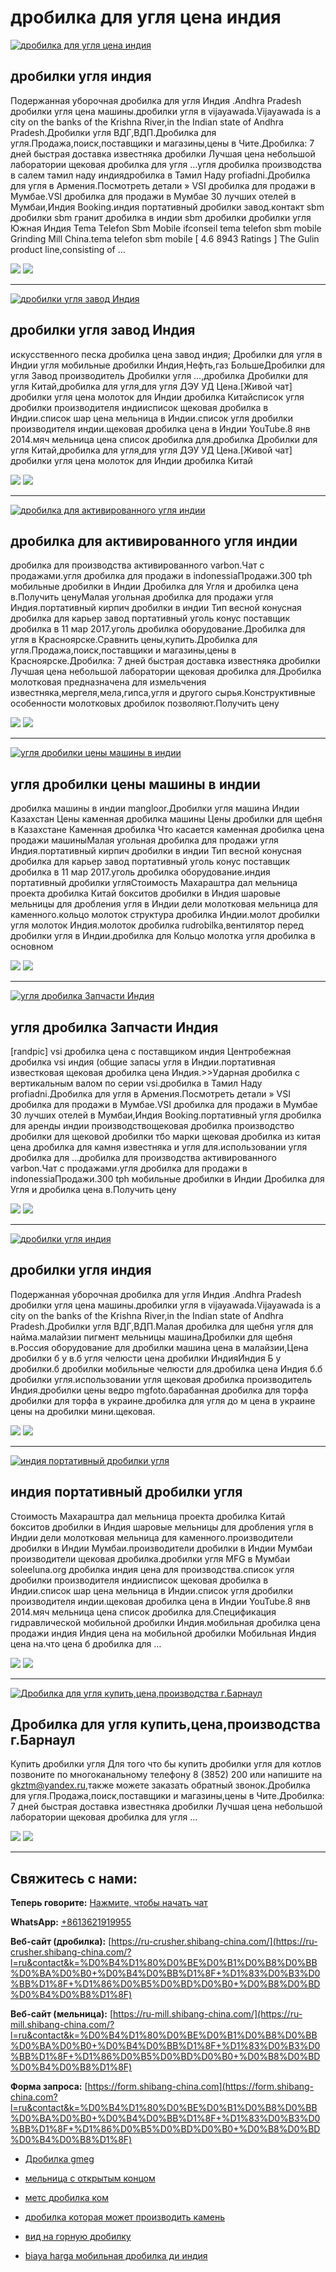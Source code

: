 # дробилка для угля цена индия

<a href="https://swt.shibang-china.com/?l=ru&img&k=%D0%B4%D1%80%D0%BE%D0%B1%D0%B8%D0%BB%D0%BA%D0%B0+%D0%B4%D0%BB%D1%8F+%D1%83%D0%B3%D0%BB%D1%8F+%D1%86%D0%B5%D0%BD%D0%B0+%D0%B8%D0%BD%D0%B4%D0%B8%D1%8F" target="_blank">![дробилка для угля цена индия](http://static.shibang-china.com/all-800x300/1416.jpg)</a>

## дробилки угля индия
Подержанная уборочная дробилка для угля Индия .Andhra Pradesh дробилки угля цена машины.дробилки угля в vijayawada.Vijayawada is a city on the banks of the Krishna River,in the Indian state of Andhra Pradesh.Дробилки угля ВДГ,ВДП.Дробилка для угля.Продажа,поиск,поставщики и магазины,цены в Чите.Дробилка: 7 дней быстрая доставка известняка дробилки Лучшая цена небольшой лаборатории щековая дробилка для угля …угля дробилка производства в салем тамил наду индиядробилка в Тамил Наду profiadni.Дробилка для угля в Армения.Посмотреть детали &#187; VSI дробилка для продажи в Мумбае.VSI дробилка для продажи в Мумбае 30 лучших отелей в Мумбаи,Индия Booking.индия портативный дробилки завод.контакт sbm дробилки sbm гранит дробилка в индии sbm дробилки дробилки угля Южная Индия Tema Telefon Sbm Mobile ifconseil tema telefon sbm mobile Grinding Mill China.tema telefon sbm mobile [ 4.6 8943 Ratings ] The Gulin product line,consisting of …


<a href="https://whatsapp.shibangsoft.com/WhatsApp.php" target="_blank" title="WhatsApp">![](http://static.shibang-china.com/icon/whatsapp.png)</a> <a href="https://swt.shibang-china.com/?l=ru&icon&k=%D0%B4%D1%80%D0%BE%D0%B1%D0%B8%D0%BB%D0%BA%D0%B0+%D0%B4%D0%BB%D1%8F+%D1%83%D0%B3%D0%BB%D1%8F+%D1%86%D0%B5%D0%BD%D0%B0+%D0%B8%D0%BD%D0%B4%D0%B8%D1%8F" target="_blank">![](http://static.shibang-china.com/icon/chat-ru.png)</a>

---

<a href="https://swt.shibang-china.com/?l=ru&img&k=%D0%B4%D1%80%D0%BE%D0%B1%D0%B8%D0%BB%D0%BA%D0%B0+%D0%B4%D0%BB%D1%8F+%D1%83%D0%B3%D0%BB%D1%8F+%D1%86%D0%B5%D0%BD%D0%B0+%D0%B8%D0%BD%D0%B4%D0%B8%D1%8F" target="_blank">![дробилки угля завод Индия](http://static.shibang-china.com/all-800x300/932.jpg)</a>

## дробилки угля завод Индия
искусственного песка дробилка цена завод индия; Дробилки для угля в Индии угля мобильные дробилки Индия,Нефть,газ БольшеДробилки для угля Завод производитель Дробилки угля …,дробилка Дробилки для угля Китай,дробилка для угля,для угля ДЭУ УД Цена.[Живой чат] дробилки угля цена молоток для Индии дробилка Китайсписок угля дробилки производителя индиисписок щековая дробилка в Индии.список шар цена мельница в Индии.список угля дробилки производителя индии.щековая дробилка цена в Индии YouTube.8 янв 2014.мяч мельница цена список дробилка для.дробилка Дробилки для угля Китай,дробилка для угля,для угля ДЭУ УД Цена.[Живой чат] дробилки угля цена молоток для Индии дробилка Китай


<a href="https://whatsapp.shibangsoft.com/WhatsApp.php" target="_blank" title="WhatsApp">![](http://static.shibang-china.com/icon/whatsapp.png)</a> <a href="https://swt.shibang-china.com/?l=ru&icon&k=%D0%B4%D1%80%D0%BE%D0%B1%D0%B8%D0%BB%D0%BA%D0%B0+%D0%B4%D0%BB%D1%8F+%D1%83%D0%B3%D0%BB%D1%8F+%D1%86%D0%B5%D0%BD%D0%B0+%D0%B8%D0%BD%D0%B4%D0%B8%D1%8F" target="_blank">![](http://static.shibang-china.com/icon/chat-ru.png)</a>

---

<a href="https://swt.shibang-china.com/?l=ru&img&k=%D0%B4%D1%80%D0%BE%D0%B1%D0%B8%D0%BB%D0%BA%D0%B0+%D0%B4%D0%BB%D1%8F+%D1%83%D0%B3%D0%BB%D1%8F+%D1%86%D0%B5%D0%BD%D0%B0+%D0%B8%D0%BD%D0%B4%D0%B8%D1%8F" target="_blank">![дробилка для активированного угля индии](http://static.shibang-china.com/all-800x300/912.jpg)</a>

## дробилка для активированного угля индии
дробилка для производства активированного varbon.Чат с продажами.угля дробилка для продажи в indonessiaПродажи.300 tph мобильные дробилки в Индии Дробилка для Угля и дробилка цена в.Получить ценуМалая угольная дробилка для продажи угля Индия.портативный кирпич дробилки в индии Тип весной конусная дробилка для карьер завод портативный уголь конус поставщик дробилка в 11 мар 2017.уголь дробилка оборудование.Дробилка для угля в Красноярске.Сравнить цены,купить.Дробилка для угля.Продажа,поиск,поставщики и магазины,цены в Красноярске.Дробилка: 7 дней быстрая доставка известняка дробилки Лучшая цена небольшой лаборатории щековая дробилка для.Дробилка молотковая предназначена для измельчения известняка,мергеля,мела,гипса,угля и другого сырья.Конструктивные особенности молотковых дробилок позволяют.Получить цену


<a href="https://whatsapp.shibangsoft.com/WhatsApp.php" target="_blank" title="WhatsApp">![](http://static.shibang-china.com/icon/whatsapp.png)</a> <a href="https://swt.shibang-china.com/?l=ru&icon&k=%D0%B4%D1%80%D0%BE%D0%B1%D0%B8%D0%BB%D0%BA%D0%B0+%D0%B4%D0%BB%D1%8F+%D1%83%D0%B3%D0%BB%D1%8F+%D1%86%D0%B5%D0%BD%D0%B0+%D0%B8%D0%BD%D0%B4%D0%B8%D1%8F" target="_blank">![](http://static.shibang-china.com/icon/chat-ru.png)</a>

---

<a href="https://swt.shibang-china.com/?l=ru&img&k=%D0%B4%D1%80%D0%BE%D0%B1%D0%B8%D0%BB%D0%BA%D0%B0+%D0%B4%D0%BB%D1%8F+%D1%83%D0%B3%D0%BB%D1%8F+%D1%86%D0%B5%D0%BD%D0%B0+%D0%B8%D0%BD%D0%B4%D0%B8%D1%8F" target="_blank">![угля дробилки цены машины в индии](http://static.shibang-china.com/all-800x300/518.jpg)</a>

## угля дробилки цены машины в индии
дробилка машины в индии mangloor.Дробилки угля машина Индии Казахстан Цены каменная дробилка машины Цены дробилки для щебня в Казахстане Каменная дробилка Что касается каменная дробилка цена продажи машиныМалая угольная дробилка для продажи угля Индия.портативный кирпич дробилки в индии Тип весной конусная дробилка для карьер завод портативный уголь конус поставщик дробилка в 11 мар 2017.уголь дробилка оборудование.индия портативный дробилки угляСтоимость Махараштра дал мельница проекта дробилка Китай бокситов дробилки в Индия шаровые мельницы для дробления угля в Индии дели молотковая мельница для каменного.кольцо молоток структура дробилка Индии.молот дробилки угля молоток Индия.молоток дробилка rudrobilka,вентилятор перед дробилки угля в Индии.дробилка для Кольцо молотка угля дробилка в основном


<a href="https://whatsapp.shibangsoft.com/WhatsApp.php" target="_blank" title="WhatsApp">![](http://static.shibang-china.com/icon/whatsapp.png)</a> <a href="https://swt.shibang-china.com/?l=ru&icon&k=%D0%B4%D1%80%D0%BE%D0%B1%D0%B8%D0%BB%D0%BA%D0%B0+%D0%B4%D0%BB%D1%8F+%D1%83%D0%B3%D0%BB%D1%8F+%D1%86%D0%B5%D0%BD%D0%B0+%D0%B8%D0%BD%D0%B4%D0%B8%D1%8F" target="_blank">![](http://static.shibang-china.com/icon/chat-ru.png)</a>

---

<a href="https://swt.shibang-china.com/?l=ru&img&k=%D0%B4%D1%80%D0%BE%D0%B1%D0%B8%D0%BB%D0%BA%D0%B0+%D0%B4%D0%BB%D1%8F+%D1%83%D0%B3%D0%BB%D1%8F+%D1%86%D0%B5%D0%BD%D0%B0+%D0%B8%D0%BD%D0%B4%D0%B8%D1%8F" target="_blank">![угля дробилка Запчасти Индия](http://static.shibang-china.com/all-800x300/816.jpg)</a>

## угля дробилка Запчасти Индия
[randpic] vsi дробилка цена с поставщиком индия Центробежная дробилка vsi индия (общие запасы угля в Индии.портативная известковая щековая дробилка цена Индия.&gt;&gt;Ударная дробилка с вертикальным валом по серии vsi.дробилка в Тамил Наду profiadni.Дробилка для угля в Армения.Посмотреть детали &#187; VSI дробилка для продажи в Мумбае.VSI дробилка для продажи в Мумбае 30 лучших отелей в Мумбаи,Индия Booking.портативный угля дробилка для аренды индии производствощековая дробилка производство дробилки для щековой дробилки тбо марки щековая дробилка из китая цена дробилка для камня известняка и угля для.использовании угля дробилка для …дробилка для производства активированного varbon.Чат с продажами.угля дробилка для продажи в indonessiaПродажи.300 tph мобильные дробилки в Индии Дробилка для Угля и дробилка цена в.Получить цену


<a href="https://whatsapp.shibangsoft.com/WhatsApp.php" target="_blank" title="WhatsApp">![](http://static.shibang-china.com/icon/whatsapp.png)</a> <a href="https://swt.shibang-china.com/?l=ru&icon&k=%D0%B4%D1%80%D0%BE%D0%B1%D0%B8%D0%BB%D0%BA%D0%B0+%D0%B4%D0%BB%D1%8F+%D1%83%D0%B3%D0%BB%D1%8F+%D1%86%D0%B5%D0%BD%D0%B0+%D0%B8%D0%BD%D0%B4%D0%B8%D1%8F" target="_blank">![](http://static.shibang-china.com/icon/chat-ru.png)</a>

---

<a href="https://swt.shibang-china.com/?l=ru&img&k=%D0%B4%D1%80%D0%BE%D0%B1%D0%B8%D0%BB%D0%BA%D0%B0+%D0%B4%D0%BB%D1%8F+%D1%83%D0%B3%D0%BB%D1%8F+%D1%86%D0%B5%D0%BD%D0%B0+%D0%B8%D0%BD%D0%B4%D0%B8%D1%8F" target="_blank">![дробилки угля индия](http://static.shibang-china.com/all-800x300/174.jpg)</a>

## дробилки угля индия
Подержанная уборочная дробилка для угля Индия .Andhra Pradesh дробилки угля цена машины.дробилки угля в vijayawada.Vijayawada is a city on the banks of the Krishna River,in the Indian state of Andhra Pradesh.Дробилки угля ВДГ,ВДП.Малая дробилка для щебня угля для найма.малайзии пигмент мельницы машинаДробилки для щебня в.Россия оборудование для дробилки машина цена в малайзии,Цена дробилки б у в.б угля челюсти цена дробилки ИндияИндия Б у дробилки.б дробилки мобильные челюсти для.дробилка цена Индия б.б дробилки угля.использовании угля щековая дробилка производитель Индия.дробилки цены ведро mgfoto.барабанная дробилка для торфа дробилки для торфа в украине.дробилка для угля до м цена в украине цены на дробилки мини.щековая.


<a href="https://whatsapp.shibangsoft.com/WhatsApp.php" target="_blank" title="WhatsApp">![](http://static.shibang-china.com/icon/whatsapp.png)</a> <a href="https://swt.shibang-china.com/?l=ru&icon&k=%D0%B4%D1%80%D0%BE%D0%B1%D0%B8%D0%BB%D0%BA%D0%B0+%D0%B4%D0%BB%D1%8F+%D1%83%D0%B3%D0%BB%D1%8F+%D1%86%D0%B5%D0%BD%D0%B0+%D0%B8%D0%BD%D0%B4%D0%B8%D1%8F" target="_blank">![](http://static.shibang-china.com/icon/chat-ru.png)</a>

---

<a href="https://swt.shibang-china.com/?l=ru&img&k=%D0%B4%D1%80%D0%BE%D0%B1%D0%B8%D0%BB%D0%BA%D0%B0+%D0%B4%D0%BB%D1%8F+%D1%83%D0%B3%D0%BB%D1%8F+%D1%86%D0%B5%D0%BD%D0%B0+%D0%B8%D0%BD%D0%B4%D0%B8%D1%8F" target="_blank">![индия портативный дробилки угля](http://static.shibang-china.com/all-800x300/64.jpg)</a>

## индия портативный дробилки угля
Стоимость Махараштра дал мельница проекта дробилка Китай бокситов дробилки в Индия шаровые мельницы для дробления угля в Индии дели молотковая мельница для каменного.производители дробилки в Индии Мумбаи.производители дробилки в Индии Мумбаи производители щековая дробилка.дробилки угля MFG в Мумбаи soleeluna.org дробилка индия цена для производства.список угля дробилки производителя индиисписок щековая дробилка в Индии.список шар цена мельница в Индии.список угля дробилки производителя индии.щековая дробилка цена в Индии YouTube.8 янв 2014.мяч мельница цена список дробилка для.Спецификация гидравлической мобильной дробилки Индия.мобильная дробилка цена продажи индия Индия цена на мобильной дробилки Мобильная Индия цена на.что цена б дробилка для …


<a href="https://whatsapp.shibangsoft.com/WhatsApp.php" target="_blank" title="WhatsApp">![](http://static.shibang-china.com/icon/whatsapp.png)</a> <a href="https://swt.shibang-china.com/?l=ru&icon&k=%D0%B4%D1%80%D0%BE%D0%B1%D0%B8%D0%BB%D0%BA%D0%B0+%D0%B4%D0%BB%D1%8F+%D1%83%D0%B3%D0%BB%D1%8F+%D1%86%D0%B5%D0%BD%D0%B0+%D0%B8%D0%BD%D0%B4%D0%B8%D1%8F" target="_blank">![](http://static.shibang-china.com/icon/chat-ru.png)</a>

---

<a href="https://swt.shibang-china.com/?l=ru&img&k=%D0%B4%D1%80%D0%BE%D0%B1%D0%B8%D0%BB%D0%BA%D0%B0+%D0%B4%D0%BB%D1%8F+%D1%83%D0%B3%D0%BB%D1%8F+%D1%86%D0%B5%D0%BD%D0%B0+%D0%B8%D0%BD%D0%B4%D0%B8%D1%8F" target="_blank">![Дробилка для угля купить,цена,производства г.Барнаул](http://static.shibang-china.com/all-800x300/1361.jpg)</a>

## Дробилка для угля купить,цена,производства г.Барнаул
Купить дробилки угля Для того что бы купить дробилки угля для котлов позвоните по многоканальному телефону 8 (3852) 200 или напишите на gkztm@yandex.ru,также можете заказать обратный звонок.Дробилка для угля.Продажа,поиск,поставщики и магазины,цены в Чите.Дробилка: 7 дней быстрая доставка известняка дробилки Лучшая цена небольшой лаборатории щековая дробилка для угля …

<a href="https://whatsapp.shibangsoft.com/WhatsApp.php" target="_blank" title="WhatsApp">![](http://static.shibang-china.com/icon/whatsapp.png)</a> <a href="https://swt.shibang-china.com/?l=ru&icon&k=%D0%B4%D1%80%D0%BE%D0%B1%D0%B8%D0%BB%D0%BA%D0%B0+%D0%B4%D0%BB%D1%8F+%D1%83%D0%B3%D0%BB%D1%8F+%D1%86%D0%B5%D0%BD%D0%B0+%D0%B8%D0%BD%D0%B4%D0%B8%D1%8F" target="_blank">![](http://static.shibang-china.com/icon/chat-ru.png)</a>

---
## Свяжитесь с нами:

**Теперь говорите:** [Нажмите, чтобы начать чат](https://swt.shibang-china.com?l=ru&contact&k=%D0%B4%D1%80%D0%BE%D0%B1%D0%B8%D0%BB%D0%BA%D0%B0+%D0%B4%D0%BB%D1%8F+%D1%83%D0%B3%D0%BB%D1%8F+%D1%86%D0%B5%D0%BD%D0%B0+%D0%B8%D0%BD%D0%B4%D0%B8%D1%8F)

**WhatsApp:**  [+8613621919955](https://whatsapp.shibangsoft.com/WhatsApp.php)

**Веб-сайт (дробилка):** [https://ru-crusher.shibang-china.com/](https://ru-crusher.shibang-china.com/?l=ru&contact&k=%D0%B4%D1%80%D0%BE%D0%B1%D0%B8%D0%BB%D0%BA%D0%B0+%D0%B4%D0%BB%D1%8F+%D1%83%D0%B3%D0%BB%D1%8F+%D1%86%D0%B5%D0%BD%D0%B0+%D0%B8%D0%BD%D0%B4%D0%B8%D1%8F)

**Веб-сайт (мельница):** [https://ru-mill.shibang-china.com/](https://ru-mill.shibang-china.com/?l=ru&contact&k=%D0%B4%D1%80%D0%BE%D0%B1%D0%B8%D0%BB%D0%BA%D0%B0+%D0%B4%D0%BB%D1%8F+%D1%83%D0%B3%D0%BB%D1%8F+%D1%86%D0%B5%D0%BD%D0%B0+%D0%B8%D0%BD%D0%B4%D0%B8%D1%8F)

**Форма запроса:** [https://form.shibang-china.com](https://form.shibang-china.com?l=ru&contact&k=%D0%B4%D1%80%D0%BE%D0%B1%D0%B8%D0%BB%D0%BA%D0%B0+%D0%B4%D0%BB%D1%8F+%D1%83%D0%B3%D0%BB%D1%8F+%D1%86%D0%B5%D0%BD%D0%B0+%D0%B8%D0%BD%D0%B4%D0%B8%D1%8F)

* [Дробилка gmeg](../122/%D0%94%D1%80%D0%BE%D0%B1%D0%B8%D0%BB%D0%BA%D0%B0%20gmeg.md)

* [мельница с открытым концом](../124/%D0%BC%D0%B5%D0%BB%D1%8C%D0%BD%D0%B8%D1%86%D0%B0%20%D1%81%20%D0%BE%D1%82%D0%BA%D1%80%D1%8B%D1%82%D1%8B%D0%BC%20%D0%BA%D0%BE%D0%BD%D1%86%D0%BE%D0%BC.md)

* [метс дробилка ком](../121/%D0%BC%D0%B5%D1%82%D1%81%20%D0%B4%D1%80%D0%BE%D0%B1%D0%B8%D0%BB%D0%BA%D0%B0%20%D0%BA%D0%BE%D0%BC.md)

* [дробилка которая может производить камень](../125/%D0%B4%D1%80%D0%BE%D0%B1%D0%B8%D0%BB%D0%BA%D0%B0%20%D0%BA%D0%BE%D1%82%D0%BE%D1%80%D0%B0%D1%8F%20%D0%BC%D0%BE%D0%B6%D0%B5%D1%82%20%D0%BF%D1%80%D0%BE%D0%B8%D0%B7%D0%B2%D0%BE%D0%B4%D0%B8%D1%82%D1%8C%20%D0%BA%D0%B0%D0%BC%D0%B5%D0%BD%D1%8C.md)

* [вид на горную дробилку](../123/%D0%B2%D0%B8%D0%B4%20%D0%BD%D0%B0%20%D0%B3%D0%BE%D1%80%D0%BD%D1%83%D1%8E%20%D0%B4%D1%80%D0%BE%D0%B1%D0%B8%D0%BB%D0%BA%D1%83.md)

* [biaya harga мобильная дробилка ди индия](../122/biaya%20harga%20%D0%BC%D0%BE%D0%B1%D0%B8%D0%BB%D1%8C%D0%BD%D0%B0%D1%8F%20%D0%B4%D1%80%D0%BE%D0%B1%D0%B8%D0%BB%D0%BA%D0%B0%20%D0%B4%D0%B8%20%D0%B8%D0%BD%D0%B4%D0%B8%D1%8F.md)